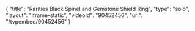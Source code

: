 {
    "title": "Rarities Black Spinel and Gemstone Shield Ring",
    "type": "solo",
    "layout": "iframe-static",
    "videoId": "90452456",
    "url": "\/tvpembed\/90452456"
}